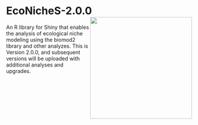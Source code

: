 # EcoNicheS-2.0.0 <img src="[eco2](https://user-images.githubusercontent.com/25662791/244543343-ac0a9b00-a873-469d-ac33-4b49cba48a90.png)" align="right" height="276" />
An R library for Shiny that enables the analysis of ecological niche modeling using the biomod2 library and other analyzes. This is Version 2.0.0, and subsequent versions will be uploaded with additional analyses and upgrades. 

